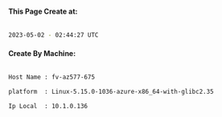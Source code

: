 
   
#### This Page Create at:

```bash

2023-05-02 - 02:44:27 UTC

```

#### Create By Machine:

```bash

Host Name : fv-az577-675

platform  : Linux-5.15.0-1036-azure-x86_64-with-glibc2.35

Ip Local  : 10.1.0.136

```

